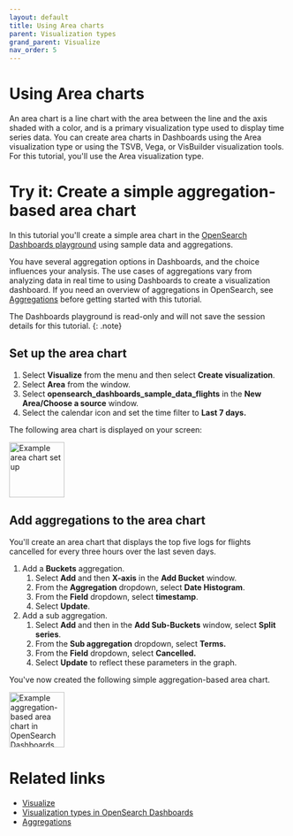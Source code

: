 ```yaml
---
layout: default
title: Using Area charts
parent: Visualization types
grand_parent: Visualize
nav_order: 5
---
```


# Using Area charts

An area chart is a line chart with the area between the line and the axis shaded with a color, and is a primary visualization type used to display time series data. You can create area charts in Dashboards using the Area visualization type or using the TSVB, Vega, or VisBuilder visualization tools. For this tutorial, you'll use the Area visualization type.

# Try it: Create a simple aggregation-based area chart

In this tutorial you'll create a simple area chart in the [OpenSearch Dashboards playground](https://playground.opensearch.org/app/home#/) using sample data and aggregations.

You have several aggregation options in Dashboards, and the choice influences your analysis. The use cases of aggregations vary from analyzing data in real time to using Dashboards to create a visualization dashboard. If you need an overview of aggregations in OpenSearch, see [Aggregations]({{site.url}}{{site.baseurl}}/opensearch/aggregations/) before getting started with this tutorial.

The Dashboards playground is read-only and will not save the session details for this tutorial.
{: .note}

## Set up the area chart

1. Select **Visualize** from the menu and then select **Create visualization**.
2. Select **Area** from the window.
3. Select **opensearch_dashboards_sample_data_flights** in the **New Area/Choose a source** window.
4. Select the calendar icon and set the time filter to **Last 7 days.**

The following area chart is displayed on your screen:

<img src="{{site.url}}{{site.baseurl}}/images/dashboards/area-set-up.png" alt="Example area chart set up " height="100">

## Add aggregations to the area chart

You'll create an area chart that displays the top five logs for flights cancelled for every three hours over the last seven days.

1. Add a **Buckets** aggregation.
   1. Select **Add** and then **X-axis** in the **Add Bucket** window.
   2. From the **Aggregation** dropdown, select **Date Histogram**. 
   3. From the **Field** dropdown, select **timestamp**. 
   4. Select **Update**. 
2. Add a sub aggregation.
   1. Select **Add** and then in the **Add Sub-Buckets** window, select **Split series**.
   2. From the **Sub aggregation** dropdown, select **Terms.**
   3. From the **Field** dropdown, select **Cancelled.**
   4. Select **Update** to reflect these parameters in the graph.  

You've now created the following simple aggregation-based area chart.

<img src="{{site.url}}{{site.baseurl}}/images/aggregation-area.png" alt="Example aggregation-based area chart in OpenSearch Dashboards" height="100">

# Related links

- [Visualize]({{site.url}}{{site.baseurl}}/dashboards/visualize/viz-index/)
- [Visualization types in OpenSearch Dashboards]({{site.url}}{{site.baseurl}}/dashboards/visualize/viz-types/)
- [Aggregations]({{site.url}}{{site.baseurl}}/opensearch/aggregations/)